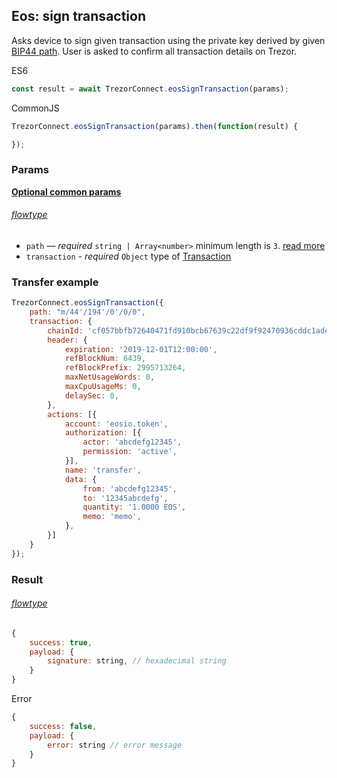 ## Eos: sign transaction
Asks device to sign given transaction using the private key derived by given [BIP44 path](path.md). User is asked to confirm all transaction
details on Trezor.

ES6
```javascript
const result = await TrezorConnect.eosSignTransaction(params);
```

CommonJS
```javascript
TrezorConnect.eosSignTransaction(params).then(function(result) {

});
```

### Params 
[****Optional common params****](commonParams.md)
###### [flowtype](../../src/js/types/params.js#L69-L72)
* `path` — *required* `string | Array<number>` minimum length is `3`. [read more](path.md)
* `transaction` - *required* `Object` type of [Transaction](../../src/js/types/eos.js#L145-L149)

### Transfer example
```javascript
TrezorConnect.eosSignTransaction({
    path: "m/44'/194'/0'/0/0",
    transaction: {
        chainId: 'cf057bbfb72640471fd910bcb67639c22df9f92470936cddc1ade0e2f2e7dc4f',
        header: {
            expiration: '2019-12-01T12:00:00',
            refBlockNum: 6439,
            refBlockPrefix: 2995713264,
            maxNetUsageWords: 0,
            maxCpuUsageMs: 0,
            delaySec: 0,
        },
        actions: [{
            account: 'eosio.token',
            authorization: [{
                actor: 'abcdefg12345',
                permission: 'active',
            }],
            name: 'transfer',
            data: {
                from: 'abcdefg12345',
                to: '12345abcdefg',
                quantity: '1.0000 EOS',
                memo: 'memo',
            },
        }]
    }
});
```

### Result
###### [flowtype](../../src/js/types/eos.js#L160-L163)
```javascript
{
    success: true,
    payload: {
        signature: string, // hexadecimal string
    }
}
```
Error
```javascript
{
    success: false,
    payload: {
        error: string // error message
    }
}
```